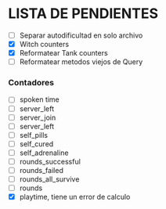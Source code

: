 # LISTA DE PENDIENTES

- [ ] Separar autodificultad en solo archivo
- [x] Witch counters
- [x] Reformatear Tank counters
- [ ] Reformatear metodos viejos de Query

### Contadores

- [ ] spoken time
- [ ] server_left
- [ ] server_join
- [ ] server_left
- [ ] self_pills
- [ ] self_cured
- [ ] self_adrenaline
- [ ] rounds_successful
- [ ] rounds_failed
- [ ] rounds_all_survive
- [ ] rounds
- [x] playtime, tiene un error de calculo
